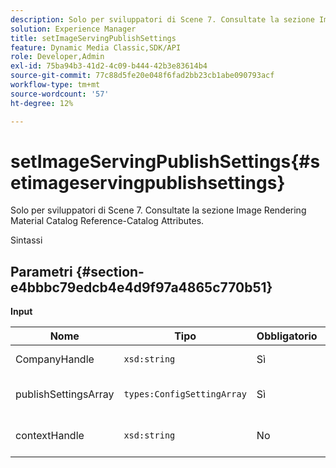 ```yaml
---
description: Solo per sviluppatori di Scene 7. Consultate la sezione Image Rendering Material Catalog Reference-Catalog Attributes.
solution: Experience Manager
title: setImageServingPublishSettings
feature: Dynamic Media Classic,SDK/API
role: Developer,Admin
exl-id: 75ba94b3-41d2-4c09-b444-42b3e83614b4
source-git-commit: 77c88d5fe20e048f6fad2bb23cb1abe090793acf
workflow-type: tm+mt
source-wordcount: '57'
ht-degree: 12%

---
```


# setImageServingPublishSettings{#setimageservingpublishsettings}

Solo per sviluppatori di Scene 7. Consultate la sezione Image Rendering Material Catalog Reference-Catalog Attributes.

Sintassi

## Parametri {#section-e4bbbc79edcb4e4d9f97a4865c770b51}

**Input**

| Nome | Tipo | Obbligatorio | Descrizione |
|---|---|---|---|
| CompanyHandle | `xsd:string` | Sì | Gestore azienda. |
| publishSettingsArray | `types:ConfigSettingArray` | Sì | Solo per sviluppatori di Scene 7. |
| contextHandle | `xsd:string` | No | Gestisci per il contesto di pubblicazione. |
